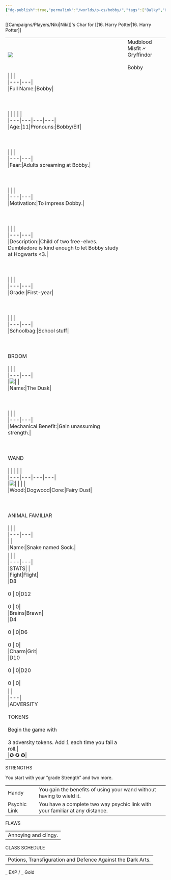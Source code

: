 ```yaml
---
{"dg-publish":true,"permalink":"/worlds/p-cs/bobby/","tags":["Balky","HarryPotter"]}
---
```


[[Campaigns/Players/Niki\|Niki]]'s Char for [[16. Harry Potter\|16. Harry Potter]]

|   |   |
|---|---|
|![](https://lh7-us.googleusercontent.com/qWyGBRQgPVFVPrOSpLHcQxllXouTBOX_HM_56UwIqNAyyYH-Yxi5mqtVT7EZxdLIHTMqHvVWATZEjtVdCYeemTbg4xFmp9ciVri_5RIWAZvyGX4S5TNa3EgmcWCJpEbYwGCj7bG4cCupWJm5_46NHw)|Mudblood Misfit 🗲 Gryffindor<br><br>Bobby|
|\|   \|   \|<br>\|---\|---\|<br>\|Full Name:\|Bobby\|<br><br>  <br><br>\|   \|   \|   \|   \|<br>\|---\|---\|---\|---\|<br>\|Age:\|11\|Pronouns:\|Bobby/Elf\|<br><br>  <br><br>\|   \|   \|<br>\|---\|---\|<br>\|Fear:\|Adults screaming at Bobby.\|<br><br>  <br><br>\|   \|   \|<br>\|---\|---\|<br>\|Motivation:\|To impress Dobby.\|<br><br>  <br><br>\|   \|   \|<br>\|---\|---\|<br>\|Description:\|Child of two free-elves. Dumbledore is kind enough to let Bobby study at Hogwarts <3.\|<br><br>  <br><br>\|   \|   \|<br>\|---\|---\|<br>\|Grade:\|First-year\|<br><br>  <br><br>\|   \|   \|<br>\|---\|---\|<br>\|Schoolbag:\|School stuff\|<br><br>  <br><br>BROOM<br><br>\|   \|   \|<br>\|---\|---\|<br>\|![](https://lh7-us.googleusercontent.com/vjN_EQHbkX2qtvFfwxKUkBot0JZaxxhShSbGbYVNPiWduaRIkqFdj9r___UWcISuz6b8NTGhOafLC50WQoGFuKMd3xYxNOkK5JvaxBCtwzCTiU2BMVq0PnFlMCVpLqPJIMNfpfxTOuA8EApTzzcvQA)\|   \|<br>\|Name:\|The Dusk\|<br><br>  <br><br>\|   \|   \|<br>\|---\|---\|<br>\|Mechanical Benefit:\|Gain unassuming strength.\|<br><br>  <br><br>WAND<br><br>\|   \|   \|   \|   \|<br>\|---\|---\|---\|---\|<br>\|![](https://lh7-us.googleusercontent.com/mDvmKyE4Aj30nn9Q440zj2bqYOOkh_cpLj9WXIZCA4AD12OOE1vrBzSj14n0QC9_snir0-VeKYm27SyEfG-C32mUtE9N78wLAt5FNrFitl3suhLSr1UgSfJ0okDUDpLR0v_k_tQmK2_-ACeTMpHckA)\|   \|   \|   \|<br>\|Wood:\|Dogwood\|Core:\|Fairy Dust\|<br><br>  <br><br>ANIMAL FAMILIAR<br><br>\|   \|   \|<br>\|---\|---\|<br>\|   \|<br>\|Name:\|Snake named Sock.\||
|\|   \|   \|<br>\|---\|---\|<br>\|STATS\|   \|<br>\|Fight\|Flight\|<br>\|D8<br><br>0 \\| 0\|D12<br><br>0 \\| 0\|<br>\|Brains\|Brawn\|<br>\|D4<br><br>0 \\| 0\|D6<br><br>0 \\| 0\|<br>\|Charm\|Grit\|<br>\|D10<br><br>0 \\| 0\|D20<br><br>0 \\| 0\||
|\|   \|<br>\|---\|<br>\|ADVERSITY<br><br>TOKENS<br><br>Begin the game with<br><br>3 adversity tokens. Add 1 each time you fail a roll.\|<br>\|✪ ✪ ✪\||

STRENGTHS

You start with your “grade Strength” and two more.

|   |   |
|---|---|
|Handy|You gain the benefits of using your wand without having to wield it.|
|Psychic Link|You have a complete two way psychic link with your familiar at any distance.|

  

FLAWS

|   |
|---|
|Annoying and clingy.|

  

CLASS SCHEDULE

|   |
|---|
|Potions, Transfiguration and Defence Against the Dark Arts.|

  
  

_ EXP / _ Gold